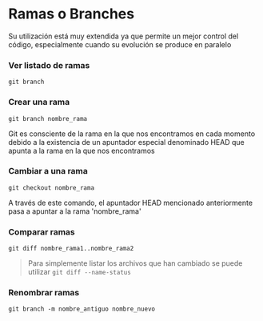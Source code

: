 # Ramas o Branches

Su utilización está muy extendida ya que permite un mejor control del código, especialmente cuando su evolución se produce en paralelo

### Ver listado de ramas
`git branch`

### Crear una rama
`git branch nombre_rama`

 Git es consciente de la rama en la que nos encontramos en cada momento debido a la existencia de un apuntador especial denominado HEAD que apunta a la rama en la que nos encontramos

### Cambiar a una rama
`git checkout nombre_rama`

 A través de este comando, el apuntador HEAD mencionado anteriormente pasa a apuntar a la rama 'nombre_rama'

### Comparar ramas
`git diff nombre_rama1..nombre_rama2`

>Para simplemente listar los archivos que han cambiado se puede utilizar `git diff --name-status`

### Renombrar ramas
`git branch -m nombre_antiguo nombre_nuevo`
